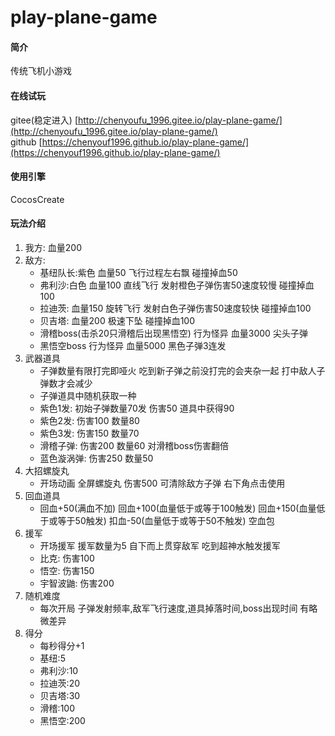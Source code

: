 # play-plane-game

#### 简介
传统飞机小游戏

#### 在线试玩
gitee(稳定进入) [http://chenyoufu_1996.gitee.io/play-plane-game/](http://chenyoufu_1996.gitee.io/play-plane-game/)   
github [https://chenyouf1996.github.io/play-plane-game/](https://chenyouf1996.github.io/play-plane-game/)

#### 使用引擎
CocosCreate

#### 玩法介绍
1. 我方: 血量200
2. 敌方:
    - 基纽队长:紫色 血量50 飞行过程左右飘 碰撞掉血50
    - 弗利沙:白色 血量100 直线飞行 发射橙色子弹伤害50速度较慢 碰撞掉血100
    - 拉迪茨: 血量150 旋转飞行 发射白色子弹伤害50速度较快 碰撞掉血100
    - 贝吉塔: 血量200 极速下坠 碰撞掉血100
    - 滑稽boss(击杀20只滑稽后出现黑悟空) 行为怪异 血量3000 尖头子弹
    - 黑悟空boss 行为怪异 血量5000 黑色子弹3连发
3. 武器道具
    - 子弹数量有限打完即哑火 吃到新子弹之前没打完的会夹杂一起 打中敌人子弹数才会减少
    - 子弹道具中随机获取一种
    - 紫色1发: 初始子弹数量70发 伤害50 道具中获得90
    - 紫色2发: 伤害100 数量80
    - 紫色3发: 伤害150 数量70
    - 滑稽子弹: 伤害200 数量60 对滑稽boss伤害翻倍
    - 蓝色漩涡弹: 伤害250 数量50
4. 大招螺旋丸
    - 开场动画 全屏螺旋丸 伤害500 可清除敌方子弹 右下角点击使用
5. 回血道具 
    - 回血+50(满血不加) 回血+100(血量低于或等于100触发) 回血+150(血量低于或等于50触发) 扣血-50(血量低于或等于50不触发) 空血包
6. 援军
    - 开场援军 援军数量为5 自下而上贯穿敌军 吃到超神水触发援军
    - 比克: 伤害100
    - 悟空: 伤害150
    - 宇智波鼬: 伤害200
7. 随机难度
    - 每次开局 子弹发射频率,敌军飞行速度,道具掉落时间,boss出现时间 有略微差异
8. 得分
    - 每秒得分+1
    - 基纽:5
    - 弗利沙:10
    - 拉迪茨:20
    - 贝吉塔:30
    - 滑稽:100
    - 黑悟空:200
